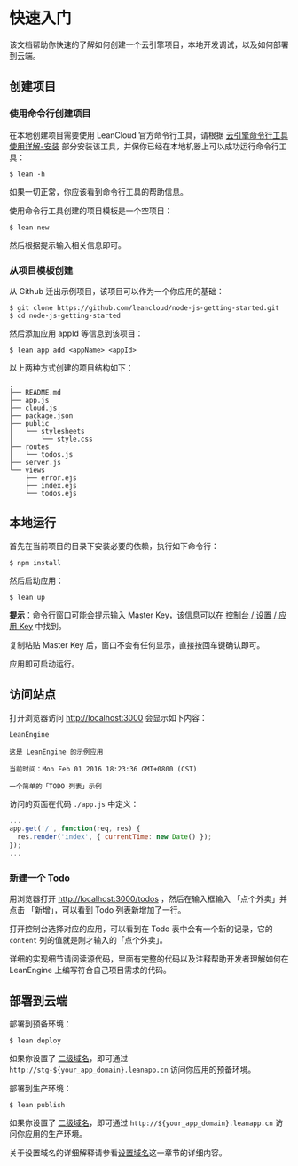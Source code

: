# 快速入门

该文档帮助你快速的了解如何创建一个云引擎项目，本地开发调试，以及如何部署到云端。

## 创建项目

### 使用命令行创建项目

在本地创建项目需要使用 LeanCloud 官方命令行工具，请根据 [云引擎命令行工具使用详解-安装](https://leancloud.cn/docs/cloud_code_commandline.html#安装) 部分安装该工具，并保你已经在本地机器上可以成功运行命令行工具：

```
$ lean -h
```
如果一切正常，你应该看到命令行工具的帮助信息。

使用命令行工具创建的项目模板是一个空项目：

```
$ lean new
```
然后根据提示输入相关信息即可。

### 从项目模板创建

从 Github 迁出示例项目，该项目可以作为一个你应用的基础：

```
$ git clone https://github.com/leancloud/node-js-getting-started.git
$ cd node-js-getting-started
```

然后添加应用 appId 等信息到该项目：

```
$ lean app add <appName> <appId>
```

以上两种方式创建的项目结构如下：


```
.
├── README.md
├── app.js
├── cloud.js
├── package.json
├── public
│   └── stylesheets
│       └── style.css
├── routes
│   └── todos.js
├── server.js
└── views
    ├── error.ejs
    ├── index.ejs
    └── todos.ejs
```


## 本地运行

首先在当前项目的目录下安装必要的依赖，执行如下命令行：

```
$ npm install
```

然后启动应用：

```
$ lean up
```


**提示**：命令行窗口可能会提示输入 Master Key，该信息可以在 [控制台 / 设置 / 应用 Key](/app.html?appid=#/key) 中找到。

<div class="callout callout-info">复制粘贴 Master Key 后，窗口不会有任何显示，直接按回车键确认即可。</div>

应用即可启动运行。

## 访问站点

打开浏览器访问 <http://localhost:3000> 会显示如下内容：

```
LeanEngine

这是 LeanEngine 的示例应用

当前时间：Mon Feb 01 2016 18:23:36 GMT+0800 (CST)

一个简单的「TODO 列表」示例
```

访问的页面在代码 `./app.js` 中定义：

```js
...
app.get('/', function(req, res) {
  res.render('index', { currentTime: new Date() });
});
...
```

### 新建一个 Todo

用浏览器打开 <http://localhost:3000/todos> ，然后在输入框输入 「点个外卖」并点击 「新增」，可以看到 Todo 列表新增加了一行。

打开控制台选择对应的应用，可以看到在 Todo 表中会有一个新的记录，它的 `content` 列的值就是刚才输入的「点个外卖」。

详细的实现细节请阅读源代码，里面有完整的代码以及注释帮助开发者理解如何在 LeanEngine 上编写符合自己项目需求的代码。

## 部署到云端

部署到预备环境：

```
$ lean deploy
```

如果你设置了 [二级域名](#设置域名)，即可通过 `http://stg-${your_app_domain}.leanapp.cn` 访问你应用的预备环境。

部署到生产环境：

```
$ lean publish
```

如果你设置了 [二级域名](#设置域名)，即可通过 `http://${your_app_domain}.leanapp.cn` 访问你应用的生产环境。

关于设置域名的详细解释请参看[设置域名](#设置域名)这一章节的详细内容。

